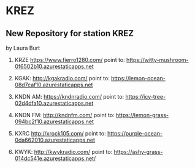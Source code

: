 # KREZ

## New Repository for station KREZ

by Laura Burt

1. KRZE https://www.fierro1280.com/
point to: https://witty-mushroom-0f6502b10.azurestaticapps.net

2. KGAK: http://kgakradio.com/ 
point to: https://lemon-ocean-08d7caf10.azurestaticapps.net

3. KNDN AM: https://kndnradio.com/
point to: https://icy-tree-02d4dfa10.azurestaticapps.net

4. KNDN FM: http://kndnfm.com/
point to: https://lemon-grass-094bc2f10.azurestaticapps.net

5. KXRC http://xrock105.com/
point to: https://purple-ocean-0da662010.azurestaticapps.net

6. KWYK: http://kwykradio.com/
point to: https://ashy-grass-014dc541e.azurestaticapps.net/
